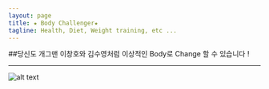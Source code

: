 ```yaml
---
layout: page
title: ★ Body Challenger★ 
tagline: Health, Diet, Weight training, etc ...
---
```


##당신도 개그맨 이창호와 김수영처럼 이상적인 Body로 Change 할 수 있습니다 !

---
![alt text](http://mimgnews2.naver.net/image/117/2015/05/20/201505201950881112_1_99_20150520195703.jpg?type=w540)

